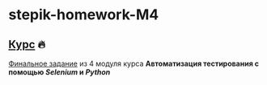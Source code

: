 # stepik-homework-M4
## [Курс](https://stepik.org/course/575/syllabus) :fire:
[Финальное задание](https://stepik.org/lesson/201964/step/15?unit=176022) из 4 модуля курса **Автоматизация тестирования с помощью _Selenium_ и _Python_**

